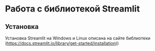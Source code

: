 # Работа с библиотекой Streamlit

## Установка
Установка Streamlit на Windows и Linux описана на сайте библиотеки (https://docs.streamlit.io/library/get-started/installation))
